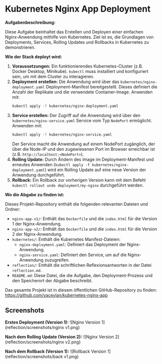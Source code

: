 # Kubernetes Nginx App Deployment

**Aufgabenbeschreibung:**

Diese Aufgabe beinhaltet das Erstellen und Deployen einer einfachen Nginx-Anwendung mithilfe von Kubernetes. Ziel ist es, die Grundlagen von Deployments, Services, Rolling Updates und Rollbacks in Kubernetes zu demonstrieren.

**Wie der Stack deployt wird:**

1.  **Voraussetzungen:** Ein funktionierendes Kubernetes-Cluster (z.B. Docker Desktop, Minikube). `kubectl` muss installiert und konfiguriert sein, um mit dem Cluster zu interagieren.
2.  **Deployment erstellen:** Die Anwendung wird über das `kubernetes/nginx-deployment.yaml` Deployment-Manifest bereitgestellt. Dieses definiert die Anzahl der Replikate und die verwendete Container-Image. Anwenden mit:
    ```bash
    kubectl apply -f kubernetes/nginx-deployment.yaml
    ```
3.  **Service erstellen:** Der Zugriff auf die Anwendung wird über den `kubernetes/nginx-service.yaml` Service vom Typ `NodePort` ermöglicht. Anwenden mit:
    ```bash
    kubectl apply -f kubernetes/nginx-service.yaml
    ```
    Der Service macht die Anwendung auf einem NodePort zugänglich, der über die Node-IP und den zugewiesenen Port im Browser erreichbar ist (z.B. `http://localhost:<NodePort>`).
4.  **Rolling Update:** Durch Ändern des Image im Deployment-Manifest und erneutes Anwenden (`kubectl apply -f kubernetes/nginx-deployment.yaml`) wird ein Rolling Update auf eine neue Version der Anwendung durchgeführt.
5.  **Rollback:** Ein Rollback zur vorherigen Version kann mit dem Befehl `kubectl rollout undo deployment/my-nginx` durchgeführt werden.

**Wo die Abgabe zu finden ist:**

Dieses Projekt-Repository enthält die folgenden relevanten Dateien und Ordner:

* `nginx-app-v1/`: Enthält das `Dockerfile` und die `index.html` für die Version 1 der Nginx-Anwendung.
* `nginx-app-v2/`: Enthält das `Dockerfile` und die `index.html` für die Version 2 der Nginx-Anwendung.
* `kubernetes/`: Enthält die Kubernetes Manifest-Dateien:
    * `nginx-deployment.yaml`: Definiert das Deployment der Nginx-Anwendung.
    * `nginx-service.yaml`: Definiert den Service, um auf die Nginx-Anwendung zuzugreifen.
* `reflection/`: Enthält die schriftlichen Reflexionsantworten in der Datei `reflection.md`.
* `README.md`: Diese Datei, die die Aufgabe, den Deployment-Prozess und den Speicherort der Abgabe beschreibt.

Das gesamte Projekt ist in diesem öffentlichen GitHub-Repository zu finden: https://github.com/yaceylan/kubernetes-nginx-app

## Screenshots

**Erstes Deployment (Version 1):**
![Nginx Version 1](reflection/screenshots/nginx v1.png)

**Nach dem Rolling Update (Version 2):**
![Nginx Version 2](reflection/screenshots/nginx v2.png)

**Nach dem Rollback (Version 1):**
![Rollback Version 1](reflection/screenshots/back v1.png)